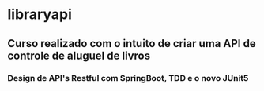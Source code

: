 # libraryapi

## Curso realizado com o intuito de criar uma API de controle de aluguel de livros

### Design de API's Restful com SpringBoot, TDD e o novo JUnit5
